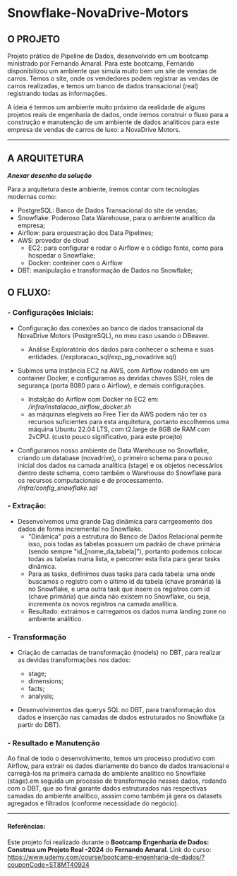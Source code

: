 # Snowflake-NovaDrive-Motors

## O PROJETO

Projeto prático de Pipeline de Dados, desenvolvido em um bootcamp ministrado por Fernando Amaral.
Para este bootcamp, Fernando disponibilizou um ambiente que simula muito bem um site de vendas de carros. Temos o site, onde os vendedores podem registrar as vendas de carros realizadas, e temos um banco de dados transacional (real) registrando todas as informações.

A ídeia é termos um ambiente muito próximo da realidade de alguns projetos reais de engenharia de dados, onde iremos construir o fluxo para a construção e manutenção de um ambiente de dados analíticos para este empresa de vendas de carros de luxo: a NovaDrive Motors.
*******

## A ARQUITETURA

***Anexar desenho da solução***

Para a arquitetura deste ambiente, iremos contar com tecnologias modernas como:
- PostgreSQL: Banco de Dados Transacional do site de vendas;
- Snowflake: Poderoso Data Warehouse, para o ambiente analítico da empresa;
- Airflow: para orquestração dos Data Pipelines;
- AWS: provedor de cloud 
    - EC2: para configurar e rodar o Airflow e o código fonte, como para hospedar o Snowflake;
    - Docker: conteiner com o Airflow
- DBT: manipulação e transformação de Dados no Snowflake;

## O FLUXO:

### - Configurações Iniciais:

- Configuração das conexões ao banco de dados transacional da NovaDrive Motors (PostgreSQL), no meu caso usando o DBeaver.
    - Análise Exploratório dos dados para conhecer o schema e suas entidades. (/exploracao_sql/exp_pg_novadrive.sql)

- Subimos uma instância EC2 na AWS, com Airflow rodando em um container Docker, e configuramos as devidas chaves SSH, roles de segurança (porta 8080 para o Airflow), e demais configurações. 
    - Instalção do Airflow com Docker no EC2 em: */infra/instalacao_airflow_docker.sh*
    - as máquinas elegíveis ao Free Tier da AWS podem não ter os recursos suficientes para esta arquitetura, portanto escolhemos uma máquina Ubuntu 22.04 LTS, com t2.large de 8GB de RAM com 2vCPU. (custo pouco significativo, para este proejto)

- Configuramos nosso ambiente de Data Warehouse no Snowflake, criando um database (novadrive), o primeiro schema para o pouso inicial dos dados na camada analítica (stage) e os objetos necessários dentro deste schema, como também o Warehouse do Snowflake para os recursos computacionais e de processamento. */infra/config_snowflake.sql*

### - Extração:

- Desenvolvemos uma grande Dag dinâmica para carrgeamento dos dados de forma incremental no Snowflake.
    - "Dinâmica" pois a estrutura do Banco de Dados Relacional permite isso, pois todas as tabelas possuem um padrão de chave primária (sendo sempre "id_[nome_da_tabela]"), portanto podemos colocar todas as tabelas numa lista, e percorrer esta lista para gerar tasks dinâmica.
    - Para as tasks, definimos duas tasks para cada tabela: uma onde buscamos o registro com o último id da tabela (chave pramária) lá no Snowflake, e uma outra task que insere os registros com id (chave primária) que ainda não existem no Snowflake, ou seja, incrementa os novos registros na camada analítica.
    - Resultado: extraimos e carregamos os dados numa landing zone no ambiente análitico.

### - Transformação

- Criação de camadas de transformação (models) no DBT, para realizar as devidas transformações nos dados:
    - stage;
    - dimensions;
    - facts;
    - analysis;

- Desenvolvimentos das querys SQL no DBT, para transformação dos dados e inserção nas camadas de dados estruturados no Snowflake (a partir do DBT).

### - Resultado e Manutenção

Ao final de todo o desenvolvimento, temos um processo produtivo com Airflow, para extrair os dados diariamente do banco de dados transacional e carregá-los na primeira camada do ambiente analítico no Snowflake (stage).em seguida um processo de transformação nesses dados, rodando com o DBT, que ao final garante dados estruturados nas respectivas camadas do ambiente analítico, asssim como também já gera os datasets agregados e filtrados (conforme necessidade do negócio).

---
#### Referências:

Este projeto foi realizado durante o **Bootcamp Engenharia de Dados: Construa um Projeto Real -2024** do **Fernando Amaral**.
Link do curso: https://www.udemy.com/course/bootcamp-engenharia-de-dados/?couponCode=ST8MT40924